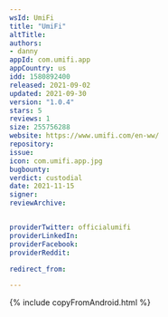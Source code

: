 ```yaml
---
wsId: UmiFi
title: "UmiFi"
altTitle:
authors:
- danny
appId: com.umifi.app
appCountry: us
idd: 1580892400
released: 2021-09-02
updated: 2021-09-30
version: "1.0.4"
stars: 5
reviews: 1
size: 255756288
website: https://www.umifi.com/en-ww/
repository:
issue:
icon: com.umifi.app.jpg
bugbounty:
verdict: custodial
date: 2021-11-15
signer:
reviewArchive:


providerTwitter: officialumifi
providerLinkedIn:
providerFacebook:
providerReddit:

redirect_from:

---
```

{% include copyFromAndroid.html %}
